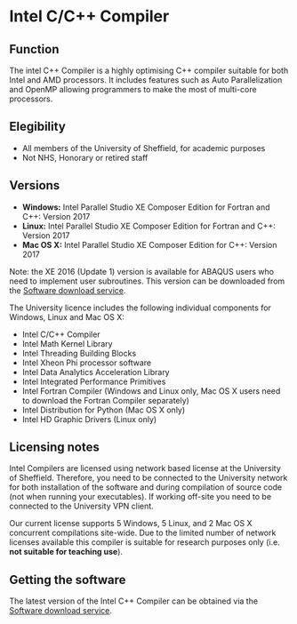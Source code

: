 # Intel C/C++ Compiler
## Function
The intel C++ Compiler is a highly optimising C++ compiler suitable for both Intel and AMD processors. It includes features such as Auto Parallelization and OpenMP allowing programmers to make the most of multi-core processors.

## Elegibility
* All members of the University of Sheffield, for academic purposes
* Not NHS, Honorary or retired staff

## Versions
* **Windows:** Intel Parallel Studio XE Composer Edition for Fortran and C++: Version 2017
* **Linux:** Intel Parallel Studio XE Composer Edition for Fortran and C++: Version 2017
* **Mac OS X:** Intel Parallel Studio XE Composer Edition for C++: Version 2017

Note: the XE 2016 (Update 1) version is available for ABAQUS users who need to implement user subroutines. This version can be downloaded from the [Software download service](https://cics.dept.shef.ac.uk/software/).

The University licence includes the following individual components for Windows, Linux and Mac OS X:
* Intel C/C++ Compiler
* Intel Math Kernel Library
* Intel Threading Building Blocks
* Intel Xheon Phi processor software
* Intel Data Analytics Acceleration Library
* Intel Integrated Performance Primitives
* Intel Fortran Compiler (Windows and Linux only, Mac OS X users need to download the Fortran Compiler separately)
* Intel Distribution for Python (Mac OS X only)
* Intel HD Graphic Drivers (Linux only)

## Licensing notes
Intel Compilers are licensed using network based license at the University of Sheffield. Therefore, you need to be connected to the University network for both installation of the software and during compilation of source code (not when running your executables). If working off-site you need to be connected to the University VPN client.

Our current license supports 5 Windows, 5 Linux, and 2 Mac OS X concurrent compilations site-wide. Due to the limited number of network licenses available this compiler is suitable for research purposes only (i.e. **not suitable for teaching use**).

## Getting the software
The latest version of the Intel C++ Compiler can be obtained via the [Software download service](https://cics.dept.shef.ac.uk/software/).

